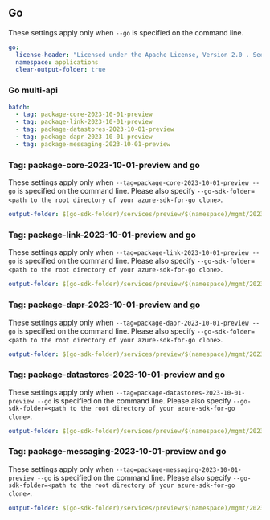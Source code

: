 ## Go

These settings apply only when `--go` is specified on the command line.

```yaml $(go) && !$(track2)
go:
  license-header: "Licensed under the Apache License, Version 2.0 . See LICENSE in the repository root for license information.\nCode generated by Microsoft (R) AutoRest Code Generator.\nChanges may cause incorrect behavior and will be lost if the code is regenerated."
  namespace: applications
  clear-output-folder: true
```

### Go multi-api

```yaml $(go) && $(multiapi)
batch:
  - tag: package-core-2023-10-01-preview
  - tag: package-link-2023-10-01-preview
  - tag: package-datastores-2023-10-01-preview
  - tag: package-dapr-2023-10-01-preview
  - tag: package-messaging-2023-10-01-preview
```

### Tag: package-core-2023-10-01-preview and go

These settings apply only when `--tag=package-core-2023-10-01-preview --go` is specified on the command line.
Please also specify `--go-sdk-folder=<path to the root directory of your azure-sdk-for-go clone>`.

```yaml $(tag) == 'package-core-2023-10-01-preview' && $(go)
output-folder: $(go-sdk-folder)/services/preview/$(namespace)/mgmt/2023-10-01-preview/core
```

### Tag: package-link-2023-10-01-preview and go

These settings apply only when `--tag=package-link-2023-10-01-preview --go` is specified on the command line.
Please also specify `--go-sdk-folder=<path to the root directory of your azure-sdk-for-go clone>`.

```yaml $(tag) == 'package-link-2023-10-01-preview' && $(go)
output-folder: $(go-sdk-folder)/services/preview/$(namespace)/mgmt/2023-10-01-preview/link
```

### Tag: package-dapr-2023-10-01-preview and go

These settings apply only when `--tag=package-dapr-2023-10-01-preview --go` is specified on the command line.
Please also specify `--go-sdk-folder=<path to the root directory of your azure-sdk-for-go clone>`.

```yaml $(tag) == 'package-dapr-2023-10-01-preview' && $(go)
output-folder: $(go-sdk-folder)/services/preview/$(namespace)/mgmt/2023-10-01-preview/dapr
```

### Tag: package-datastores-2023-10-01-preview and go

These settings apply only when `--tag=package-datastores-2023-10-01-preview --go` is specified on the command line.
Please also specify `--go-sdk-folder=<path to the root directory of your azure-sdk-for-go clone>`.

```yaml $(tag) == 'package-datastores-2023-10-01-preview' && $(go)
output-folder: $(go-sdk-folder)/services/preview/$(namespace)/mgmt/2023-10-01-preview/datastores
```

### Tag: package-messaging-2023-10-01-preview and go

These settings apply only when `--tag=package-messaging-2023-10-01-preview --go` is specified on the command line.
Please also specify `--go-sdk-folder=<path to the root directory of your azure-sdk-for-go clone>`.

```yaml $(tag) == 'package-messaging-2023-10-01-preview' && $(go)
output-folder: $(go-sdk-folder)/services/preview/$(namespace)/mgmt/2023-10-01-preview/messaging
```